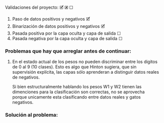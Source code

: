 Validaciones del proyecto: 🗹 🗷 ☐
1. Paso de datos positivos y negativos 						🗹
2. Binarización de datos positivos y negativos 				🗹
3. Pasada positiva por la capa oculta y capa de salida 		☐
4. Pasada negativa por la capa oculta y capa de salida		☐

### Problemas que hay que arreglar antes de continuar:
1. En el estado actual de los pesos no pueden discriminar entre los digitos de 0 al 9 (10 clases). Esto es algo que Hinton sugiera, que sin supervisión explícita, las capas sólo aprenderan a distinguir datos reales de negativos.

	Si bien estructuralmente hablando los pesos W1 y W2 tienen las dimenciones para la clasificación son correctas, no se aprovecha porque unicamente esta clasificando entre datos reales y gatos negativos.
	
### Solución al problema:
